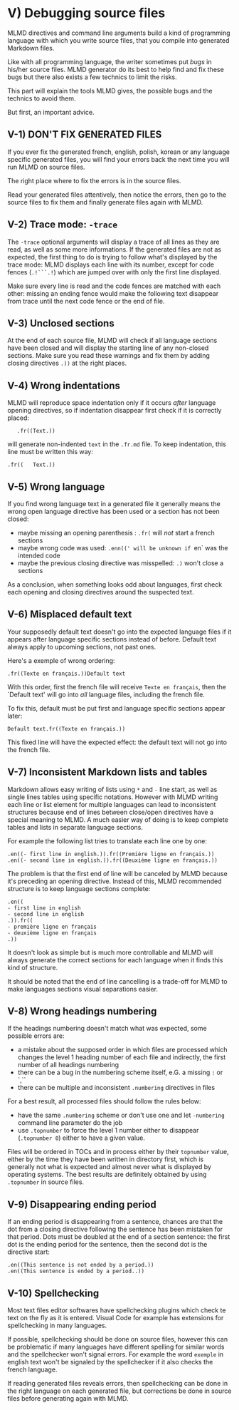 # V) Debugging source files<A id="a67"></A>

MLMD directives and command line arguments build a kind of programming language with which
you write source files, that you compile into generated Markdown files.

Like with all programming language, the writer sometimes put *bugs* in his/her source files.
MLMD generator do its best to help find and fix these bugs but there also exists a few
technics to limit the risks.

This part will explain the tools MLMD gives, the possible bugs and the technics to avoid them.

But first, an important advice.

## V-1) DON'T FIX GENERATED FILES<A id="a68"></A>

If you ever fix the generated french, english, polish, korean or any language specific generated files,
you will find your errors back the next time you will run MLMD on source files.

The right place where to fix the errors is in the source files.

Read your generated files attentively, then notice the errors, then go to the source files to fix them
and finally generate files again with MLMD.

## V-2) Trace mode: `-trace`<A id="a69"></A>

The `-trace` optional arguments will display a trace of all lines as they are read, as well as
some more informations. If the generated files are not as expected, the first thing to do is trying
to follow what's displayed by the trace mode: MLMD displays each line with its number, except for
code fences (`.!```.!`) which are jumped over with only the first line displayed.

Make sure every line is read and the code fences are matched with each other: missing an ending fence
would make the following text disappear from trace until the next code fence or the end of file.

## V-3) Unclosed sections<A id="a70"></A>

At the end of each source file, MLMD will check if all language sections have been closed and will
display the starting line of any non-closed sections. Make sure you read these warnings and fix them
by adding closing directives `.))` at the right places.

## V-4) Wrong indentations<A id="a71"></A>

MLMD will reproduce space indentation only if it occurs *after*  language opening directives, so if
indentation disappear first check if it is correctly placed:

```code
   .fr((Text.))
```

will generate non-indented `text` in the `.fr.md` file. To keep indentation, this line must be written
this way:

```code
.fr((   Text.))
```

## V-5) Wrong language<A id="a72"></A>

If you find wrong language text in a generated file it generally means the wrong open language
directive has been used or a section has not been closed:

- maybe missing an opening parenthesis : `.fr(` will *not* start a french sections
- maybe wrong code was used: `.enn((' will be unknown if `en` was the intended code
- maybe the previous closing directive was misspelled: `.)` won't close a sections

As a conclusion, when something looks odd about languages, first check each opening and closing
directives around the suspected text.

## V-6) Misplaced default text<A id="a73"></A>

Your supposedly default text doesn't go into the expected language files if it appears
after language specific sections instead of before. Default text always apply to upcoming
sections, not past ones.

Here's a  exemple of wrong ordering:

`.fr((Texte en français.))Default text`

With this order, first the french file will receive `Texte en français`, then the
`Default text' will go into *all* language files, including the french file.

To fix this, default must be put first and language specific sections appear later:

`Default text.fr((Texte en français.))`

This fixed line will have the expected effect: the default text will not go into the french file.

## V-7) Inconsistent Markdown lists and tables<A id="a74"></A>

Markdown allows easy writing of lists using `*` and `-` line start, as well as single lines tables
using specific notations. However with MLMD writing each line or list element for multiple languages
can lead to inconsistent structures because end of lines between close/open directives have a special
meaning to MLMD. A much easier way of doing is to keep complete tables and lists in separate language
sections.

For example the following list tries to translate each line one by one:

```code
.en((- first line in english.)).fr((Première ligne en français.))
.en((- second line in english.)).fr((Deuxième ligne en français.))
```

The problem is that the first end of line will be canceled by MLMD because it's preceding an opening
directive. Instead of this, MLMD recommended structure is to keep language sections complete:

```code
.en((
- first line in english
- second line in english
.)).fr((
- première ligne en français
- deuxième ligne en français
.))
```

It doesn't look as simple but is much more controllable and MLMD will always generate the correct sections
for each language when it finds this kind of structure.

It should be noted that the end of line cancelling is a trade-off for MLMD to make languages sections
visual separations easier.

## V-8) Wrong headings numbering<A id="a75"></A>

If the headings numbering doesn't match what was expected, some possible errors are:

- a mistake about the supposed order in which files are processed which changes the level 1 heading number
  of each file and indirectly, the first number of all headings numbering
- there can be a bug in the  numbering scheme itself, e.G. a missing `:` or `,``
- there can be multiple and inconsistent `.numbering` directives in files

For a best result, all processed files should follow the rules below:

- have the same `.numbering` scheme or don't use one and let `-numbering` command line parameter do the job
- use `.topnumber` to force the level 1 number either to disappear (`.topnumber 0`) either to
have a given value.

Files will be ordered in TOCs and in process either by their `topnumber` value, 
either by the time they have been written in directory first, which is generally not what is
expected and almost never what is displayed by operating systems. The best results are 
definitely obtained by using `.topnumber` in source files.

## V-9) Disappearing ending period<A id="a76"></A>

If an ending period is disappearing from a sentence, chances are that the dot from a closing
directive following the sentence has been mistaken for that period. Dots must be doubled at the end
of a section sentence: the first dot is the ending period for the sentence, then the second dot is
the directive start:

```code
.en((This sentence is not ended by a period.))
.en((This sentence is ended by a period..))
```

## V-10) Spellchecking<A id="a77"></A>

Most text files editor softwares have spellchecking plugins which check te text on the fly as it
is entered. Visual Code for example has extensions for spellchecking in many languages.

If possible, spellchecking should be done on source files, however this can be problematic if 
many languages have different spelling for similar words and the spellchecker won't signal errors.
For example the word `exemple` in english text won't be signaled by the spellchecker if it also
checks the french language.

If reading generated files reveals errors, then spellchecking can be done in the right language
on each generated file, but corrections be done in source files before generating again with MLMD.
